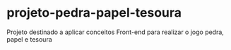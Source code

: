 # projeto-pedra-papel-tesoura
 Projeto destinado a aplicar conceitos Front-end para realizar o jogo pedra, papel  e tesoura
